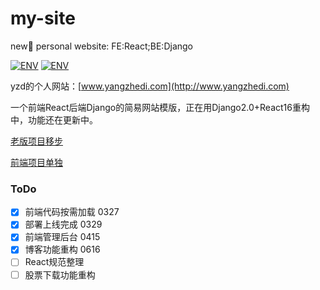 # my-site
new💊 personal website: FE:React;BE:Django

[![ENV](https://img.shields.io/badge/django-2.0-blue.svg)](https://github.com/Yangzhedi/myBlog)
[![ENV](https://img.shields.io/badge/react-16.2.0-blue.svg)](https://github.com/Yangzhedi/myBlog)

yzd的个人网站：[www.yangzhedi.com](http://www.yangzhedi.com)

一个前端React后端Django的简易网站模版，正在用Django2.0+React16重构中，功能还在更新中。

[老版项目移步](https://github.com/Yangzhedi/myBlog)

[前端项目单独](https://github.com/Yangzhedi/redux-test)


### ToDo


- [x] 前端代码按需加载   0327
- [x] 部署上线完成    0329
- [x] 前端管理后台   0415
- [x] 博客功能重构 0616
- [ ] React规范整理
- [ ] 股票下载功能重构
